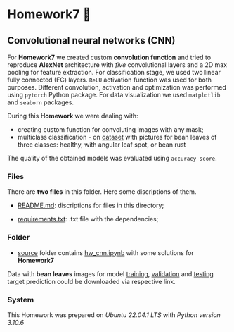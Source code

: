 # Homework7 :herb:

## Convolutional neural networks (CNN)

For **Homework7** we created custom **convolution function** and tried to reproduce **AlexNet** architecture with *five* convolutional layers and a 2D max pooling for feature extraction. For classification stage, we used two linear fully connected (FC) layers. `ReLU` activation function was used for both purposes. Different convolution, activation and optimization was performed using `pytorch` Python package. For data visualization we used `matplotlib` and `seaborn` packages.

During this **Homework** we were dealing with:

- creating custom function for convoluting images with any mask;
- multiclass classification - on [dataset](./data) with pictures for bean leaves of three classes: healthy, with angular leaf spot, or bean rust

The quality of the obtained models was evaluated using `accuracy score`.

### Files

There are **two files** in this folder. Here some discriptions of them.

- [README.md](./README.md): discriptions for files in this directory;

- [requirements.txt](./requirements.txt): .txt file with the dependencies;

### Folder

- [source](./source) folder contains [hw_cnn.ipynb](./source/hw_cnn.ipynb) with some solutions for **Homework7**

Data with **bean leaves** images for model [training](https://storage.googleapis.com/ibeans/train.zip), [validation](https://storage.googleapis.com/ibeans/validation.zip) and [testing](https://storage.googleapis.com/ibeans/test.zip) target prediction could be downloaded via respective link.

### System

This Homework was prepared on *Ubuntu 22.04.1 LTS* with *Python version 3.10.6*
